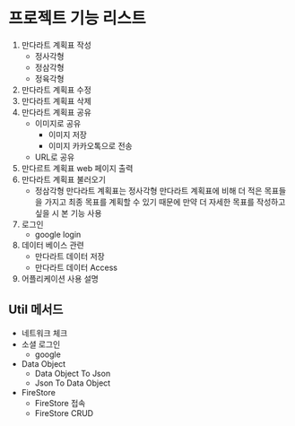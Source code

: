 # 프로젝트 기능 리스트
1. 만다라트 계획표 작성
   - 정사각형
   - 정삼각형
   - 정육각형
2. 만다라트 계획표 수정
3. 만다라트 계획표 삭제
4. 만다라트 계획표 공유
    - 이미지로 공유
      - 이미지 저장
      - 이미지 카카오톡으로 전송
    - URL로 공유
5. 만다르트 계획표 web 페이지 출력 
6. 만다라트 계획표 불러오기
   - 정삼각형 만다라트 계획표는 정사각형 만다라트 계획표에 비해 더 적은 목표들을 가지고 최종 목표를 계획할 수 있기 때문에 만약 더 자세한 목표를 작성하고 싶을 시 본 기능 사용
7. 로그인
   - google login
8. 데이터 베이스 관련
   - 만다라트 데이터 저장
   - 만다라트 데이터 Access
9. 어플리케이션 사용 설명

## Util 메서드
- 네트워크 체크
- 소셜 로그인
  - google
- Data Object
  - Data Object To Json
  - Json To Data Object
- FireStore 
   - FireStore 접속
   - FireStore CRUD